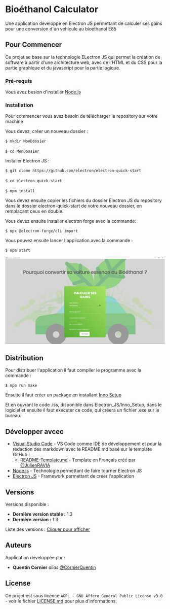 # Bioéthanol Calculator

Une application développé en Electron JS permettant de calculer ses gains pour une conversion d'un véhicule au bioéthanol E85

## Pour Commencer

Ce projet se base sur la technologie ELectron JS qui permet la création de software à partir d'une architecture web, avec de l'HTML et du CSS pour la partie graphique et du javascript pour la partie logique.

### Pré-requis

Vous avez besion d'installer [Node.js](https://nodejs.org/en/download/)

### Installation

Pour commencer vous avez besoin de télécharger le repository sur votre machine

Vous devez, créer un nouveau dossier :

```
$ mkdir MonDossier

$ cd MonDossier
```

Installer Electron JS :

```
$ git clone https://github.com/electron/electron-quick-start

$ cd electron-quick-start

$ npm install
```

Vous devez ensuite copier les fichiers du dossier Electron JS du repository dans le dossier electron-quick-start de votre nouveau dossier, en remplaçant ceux en double.

Vous devez ensuite installer electron forge avec la commande:

```
$ npx @electron-forge/cli import
```

Vous pouvez ensuite lancer l'application avec la commande :
```
$ npm start
```
![alt text](https://github.com/CornierQuentin/BioethanolCalculator/blob/main/Screenshots/Exemple%20de%20lancement.JPG "Image montrant la page d'accueil de l'application")

## Distribution

Pour distribuer l'application il faut compiler le programme avec la commande :

```
$ npm run make
```

Ensuite il faut créer un package en installant [Inno Setup](https://jrsoftware.org/isdl.php)

Et en ouvrant le code .iss, disponible dans Electron_JS/Inno_Setup, dans le logiciel et ensuite il faut exécuter ce code, qui créera un fichier .exe sur le bureau.

## Développer avcec

* [Visual Studio Code](https://code.visualstudio.com/docs/languages/markdown) - VS Code comme IDE de développement et pour la rédaction des markdown avec le README.md basé sur le template GitHub :
  * [README-Template.md](https://gist.github.com/JulienRAVIA/1cc6589cbf880d380a5bb574baa38811/) - Template en Français créé par [@JulienRAVIA](https://gist.github.com/JulienRAVIA/)
* [Node.js](https://nodejs.org/en) - Technologie permettant de faire tourner Electron JS
* [Electron JS](https://www.electronjs.org/) - Framework permettant de créer l'application

## Versions

Versions disponible :

- **Dernière version stable :** 1.3
- **Dernière version :** 1.3

Liste des versions : [Cliquer pour afficher](https://github.com/CornierQuentin/BioethanolCalculator/releases/tag/1.3)

## Auteurs

Application développée par :

* **Quentin Cornier** _alias_ [@CornierQuentin](https://github.com/CornierQuentin/)

## License

Ce projet est sous licence ``AGPL - GNU Affero General Public License v3.0`` - voir le fichier [LICENSE.md](LICENSE.md) pour plus d'informations.
